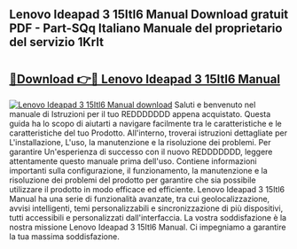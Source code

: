 ## Lenovo Ideapad 3 15Itl6 Manual Download gratuit PDF - Part-SQq Italiano Manuale del proprietario del servizio 1Krlt

# <h2><a href="http://df9jxr.blite.top/?on=Lenovo+Ideapad+3+15Itl6+Manual">🔗Download 👉🔴 Lenovo Ideapad 3 15Itl6 Manual</a></h2>

[![Lenovo Ideapad 3 15Itl6 Manual download](https://i.imgur.com/lujVjoI.png)](http://df9jxr.blite.top/?on=Lenovo+Ideapad+3+15Itl6+Manual)
Saluti e benvenuto nel manuale di Istruzioni per il tuo REDDDDDDD appena acquistato. Questa guida ha lo scopo di aiutarti a navigare facilmente tra le caratteristiche e le caratteristiche del tuo Prodotto. All'interno, troverai istruzioni dettagliate per L'installazione, L'uso, la manutenzione e la risoluzione dei problemi. Per garantire Un'esperienza di successo con il nuovo REDDDDDDD, leggere attentamente questo manuale prima dell'uso. Contiene informazioni importanti sulla configurazione, il funzionamento, la manutenzione e la risoluzione dei problemi del prodotto per garantire che sia possibile utilizzare il prodotto in modo efficace ed efficiente. Lenovo Ideapad 3 15Itl6 Manual ha una serie di funzionalità avanzate, tra cui geolocalizzazione, avvisi intelligenti, temi personalizzabili e sincronizzazione di più dispositivi, tutti accessibili e personalizzati dall'interfaccia. La vostra soddisfazione è la nostra missione Lenovo Ideapad 3 15Itl6 Manual. Ci impegniamo a garantire la tua massima soddisfazione.
